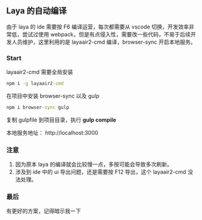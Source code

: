 ## Laya 的自动编译

由于 laya 的 ide 需要按 F6 编译运营，每次都需要从 vscode 切换，开发效率非常低，尝试过使用 webpack，但是有点侵入性，需要改一些代码，不易于后续开发人员维护，这里利用的是 layaair2-cmd 编译，browser-sync 开启本地服务。

### Start

layaair2-cmd 需要全局安装

```cmd
npm i -g layaair2-cmd
```

在项目中安装 browser-sync 以及 gulp

```cmd
npm i browser-sync gulp
```

复制 gulpfile 到项目目录，执行 **gulp compile**

本地服务地址：
http://localhost:3000

### 注意

1. 因为原本 laya 的编译就会比较慢一点，多按可能会导致多次刷新。
2. 涉及到 ide 中的 ui 导出问题，还是需要按 F12 导出，这个 layaair2-cmd 没法处理。

### 最后

有更好的方案，记得暗示我一下
